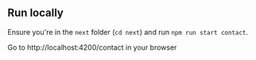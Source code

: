 ## Run locally

Ensure you're in the `next` folder (`cd next`) and run `npm run start contact`.

Go to http://localhost:4200/contact in your browser
